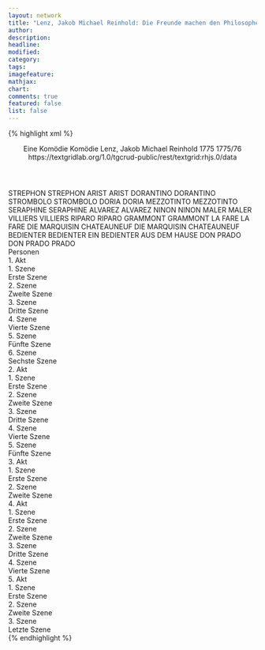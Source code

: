 ```yaml
---
layout: network
title: "Lenz, Jakob Michael Reinhold: Die Freunde machen den Philosophen (1775)"
author:
description:
headline:
modified:
category:
tags:
imagefeature: 
mathjax: 
chart: 
comments: true
featured: false
list: false
---
```

{% highlight xml %}
<?xml-model href="https://raw.githubusercontent.com/DLiNa/project/master/rules/lina.rnc"?><?xml-model href="https://raw.githubusercontent.com/DLiNa/project/master/rules/lina.sch"?>
<play xmlns="http://lina.digital">
  <header>
    <title>Die Freunde machen den Philosophen</title>
    <subtitle>Eine Komödie</subtitle>
    <genretitle>Komödie</genretitle>
    <author>Lenz, Jakob Michael Reinhold</author>
    <date type="print">1775</date>
    <date type="premiere"/>
    <date type="written">1775/76</date>
    <source>https://textgridlab.org/1.0/tgcrud-public/rest/textgrid:rhjs.0/data</source>
  </header>
  <personae>
    <character>
      <name>STREPHON</name>
      <alias xml:id="strephon">
        <name>STREPHON</name>
      </alias>
    </character>
    <character>
      <name>ARIST</name>
      <alias xml:id="arist">
        <name>ARIST</name>
      </alias>
    </character>
    <character>
      <name>DORANTINO</name>
      <alias xml:id="dorantino">
        <name>DORANTINO</name>
      </alias>
    </character>
    <character>
      <name>STROMBOLO</name>
      <alias xml:id="strombolo">
        <name>STROMBOLO</name>
      </alias>
    </character>
    <character>
      <name>DORIA</name>
      <alias xml:id="doria">
        <name>DORIA</name>
      </alias>
    </character>
    <character>
      <name>MEZZOTINTO</name>
      <alias xml:id="mezzotinto">
        <name>MEZZOTINTO</name>
      </alias>
    </character>
    <character>
      <name>SERAPHINE</name>
      <alias xml:id="seraphine">
        <name>SERAPHINE</name>
      </alias>
    </character>
    <character>
      <name>ALVAREZ</name>
      <alias xml:id="alvarez">
        <name>ALVAREZ</name>
      </alias>
    </character>
    <character>
      <name>NINON</name>
      <alias xml:id="ninon">
        <name>NINON</name>
      </alias>
    </character>
    <character>
      <name>MALER</name>
      <alias xml:id="maler">
        <name>MALER</name>
      </alias>
    </character>
    <character>
      <name>VILLIERS</name>
      <alias xml:id="villiers">
        <name>VILLIERS</name>
      </alias>
    </character>
    <character>
      <name>RIPARO</name>
      <alias xml:id="riparo">
        <name>RIPARO</name>
      </alias>
    </character>
    <character>
      <name>GRAMMONT</name>
      <alias xml:id="grammont">
        <name>GRAMMONT</name>
      </alias>
    </character>
    <character>
      <name>LA FARE</name>
      <alias xml:id="la_fare">
        <name>LA FARE</name>
      </alias>
    </character>
    <character>
      <name>DIE MARQUISIN CHATEAUNEUF</name>
      <alias xml:id="die_marquisin_chateauneuf">
        <name>DIE MARQUISIN CHATEAUNEUF</name>
      </alias>
    </character>
    <character>
      <name>BEDIENTER</name>
      <alias xml:id="bedienter">
        <name>BEDIENTER</name>
      </alias>
      <alias xml:id="ein_bedienter_aus_dem_hause">
        <name>EIN BEDIENTER AUS DEM HAUSE</name>
      </alias>
    </character>
    <character>
      <name>DON PRADO</name>
      <alias xml:id="don_prado">
        <name>DON PRADO</name>
      </alias>
      <alias xml:id="prado">
        <name>PRADO</name>
      </alias>
    </character>
  </personae>
  <text>
    <div>
      <head>Personen</head>
    </div>
    <div>
      <head>1. Akt</head>
      <div>
        <head>1. Szene</head>
        <div>
          <head>Erste Szene</head>
          <sp who="#strephon">
            <amount n="7" unit="speech_acts"/>
            <amount n="438" unit="words"/>
            <amount n="2438" unit="chars"/>
          </sp>
          <sp who="#arist">
            <amount n="6" unit="speech_acts"/>
            <amount n="100" unit="words"/>
            <amount n="3" unit="lines"/>
            <amount n="577" unit="chars"/>
          </sp>
        </div>
      </div>
      <div>
        <head>2. Szene</head>
        <div>
          <head>Zweite Szene</head>
          <sp who="#strephon">
            <amount n="11" unit="speech_acts"/>
            <amount n="330" unit="words"/>
            <amount n="7" unit="lines"/>
            <amount n="1852" unit="chars"/>
          </sp>
          <sp who="#dorantino">
            <amount n="8" unit="speech_acts"/>
            <amount n="342" unit="words"/>
            <amount n="4" unit="lines"/>
            <amount n="1962" unit="chars"/>
          </sp>
          <sp who="#arist">
            <amount n="6" unit="speech_acts"/>
            <amount n="107" unit="words"/>
            <amount n="3" unit="lines"/>
            <amount n="555" unit="chars"/>
          </sp>
        </div>
      </div>
      <div>
        <head>3. Szene</head>
        <div>
          <head>Dritte Szene</head>
          <sp who="#strombolo">
            <amount n="7" unit="speech_acts"/>
            <amount n="201" unit="words"/>
            <amount n="2" unit="lines"/>
            <amount n="997" unit="chars"/>
          </sp>
          <sp who="#strephon">
            <amount n="6" unit="speech_acts"/>
            <amount n="276" unit="words"/>
            <amount n="2" unit="lines"/>
            <amount n="1539" unit="chars"/>
          </sp>
          <sp who="#arist">
            <amount n="7" unit="speech_acts"/>
            <amount n="224" unit="words"/>
            <amount n="2" unit="lines"/>
            <amount n="1242" unit="chars"/>
          </sp>
        </div>
      </div>
      <div>
        <head>4. Szene</head>
        <div>
          <head>Vierte Szene</head>
          <sp who="#strephon">
            <amount n="18" unit="speech_acts"/>
            <amount n="317" unit="words"/>
            <amount n="12" unit="lines"/>
            <amount n="1770" unit="chars"/>
          </sp>
          <sp who="#doria">
            <amount n="7" unit="speech_acts"/>
            <amount n="227" unit="words"/>
            <amount n="2" unit="lines"/>
            <amount n="1307" unit="chars"/>
          </sp>
          <sp who="#arist">
            <amount n="15" unit="speech_acts"/>
            <amount n="238" unit="words"/>
            <amount n="9" unit="lines"/>
            <amount n="1317" unit="chars"/>
          </sp>
        </div>
      </div>
      <div>
        <head>5. Szene</head>
        <div>
          <head>Fünfte Szene</head>
          <sp who="#mezzotinto">
            <amount n="16" unit="speech_acts"/>
            <amount n="723" unit="words"/>
            <amount n="6" unit="lines"/>
            <amount n="4011" unit="chars"/>
          </sp>
          <sp who="#strephon">
            <amount n="15" unit="speech_acts"/>
            <amount n="263" unit="words"/>
            <amount n="11" unit="lines"/>
            <amount n="1398" unit="chars"/>
          </sp>
          <sp who="#arist">
            <amount n="12" unit="speech_acts"/>
            <amount n="187" unit="words"/>
            <amount n="7" unit="lines"/>
            <amount n="941" unit="chars"/>
          </sp>
        </div>
      </div>
      <div>
        <head>6. Szene</head>
        <div>
          <head>Sechste Szene</head>
          <sp who="#strephon">
            <amount n="1" unit="speech_acts"/>
            <amount n="89" unit="words"/>
            <amount n="455" unit="chars"/>
          </sp>
        </div>
      </div>
    </div>
    <div>
      <head>2. Akt</head>
      <div>
        <head>1. Szene</head>
        <div>
          <head>Erste Szene</head>
          <sp who="#strephon">
            <amount n="8" unit="speech_acts"/>
            <amount n="114" unit="words"/>
            <amount n="7" unit="lines"/>
            <amount n="653" unit="chars"/>
          </sp>
          <sp who="#seraphine">
            <amount n="8" unit="speech_acts"/>
            <amount n="140" unit="words"/>
            <amount n="5" unit="lines"/>
            <amount n="729" unit="chars"/>
          </sp>
          <sp who="#alvarez">
            <amount n="4" unit="speech_acts"/>
            <amount n="100" unit="words"/>
            <amount n="3" unit="lines"/>
            <amount n="584" unit="chars"/>
          </sp>
        </div>
      </div>
      <div>
        <head>2. Szene</head>
        <div>
          <head>Zweite Szene</head>
          <sp who="#strombolo">
            <amount n="10" unit="speech_acts"/>
            <amount n="143" unit="words"/>
            <amount n="8" unit="lines"/>
            <amount n="774" unit="chars"/>
          </sp>
          <sp who="#doria">
            <amount n="11" unit="speech_acts"/>
            <amount n="230" unit="words"/>
            <amount n="5" unit="lines"/>
            <amount n="1337" unit="chars"/>
          </sp>
          <sp who="#mezzotinto">
            <amount n="6" unit="speech_acts"/>
            <amount n="210" unit="words"/>
            <amount n="1" unit="lines"/>
            <amount n="1176" unit="chars"/>
          </sp>
          <sp who="#dorantino">
            <amount n="1" unit="speech_acts"/>
            <amount n="90" unit="words"/>
            <amount n="465" unit="chars"/>
          </sp>
        </div>
      </div>
      <div>
        <head>3. Szene</head>
        <div>
          <head>Dritte Szene</head>
          <sp who="#strephon">
            <amount n="1" unit="speech_acts"/>
            <amount n="279" unit="words"/>
            <amount n="1531" unit="chars"/>
          </sp>
        </div>
      </div>
      <div>
        <head>4. Szene</head>
        <div>
          <head>Vierte Szene</head>
          <sp who="#seraphine">
            <amount n="7" unit="speech_acts"/>
            <amount n="155" unit="words"/>
            <amount n="4" unit="lines"/>
            <amount n="831" unit="chars"/>
          </sp>
          <sp who="#strephon">
            <amount n="7" unit="speech_acts"/>
            <amount n="302" unit="words"/>
            <amount n="4" unit="lines"/>
            <amount n="1588" unit="chars"/>
          </sp>
        </div>
      </div>
      <div>
        <head>5. Szene</head>
        <div>
          <head>Fünfte Szene</head>
          <sp who="#alvarez">
            <amount n="5" unit="speech_acts"/>
            <amount n="213" unit="words"/>
            <amount n="1137" unit="chars"/>
          </sp>
          <sp who="#strephon">
            <amount n="5" unit="speech_acts"/>
            <amount n="226" unit="words"/>
            <amount n="2" unit="lines"/>
            <amount n="1189" unit="chars"/>
          </sp>
        </div>
      </div>
    </div>
    <div>
      <head>3. Akt</head>
      <div>
        <head>1. Szene</head>
        <div>
          <head>Erste Szene</head>
          <sp who="#strephon">
            <amount n="1" unit="speech_acts"/>
            <amount n="489" unit="words"/>
            <amount n="2624" unit="chars"/>
          </sp>
        </div>
      </div>
      <div>
        <head>2. Szene</head>
        <div>
          <head>Zweite Szene</head>
          <sp who="#ninon">
            <amount n="13" unit="speech_acts"/>
            <amount n="433" unit="words"/>
            <amount n="15" unit="lines"/>
            <amount n="2295" unit="chars"/>
          </sp>
          <sp who="#maler">
            <amount n="2" unit="speech_acts"/>
            <amount n="78" unit="words"/>
            <amount n="445" unit="chars"/>
          </sp>
          <sp who="#villiers">
            <amount n="12" unit="speech_acts"/>
            <amount n="496" unit="words"/>
            <amount n="4" unit="lines"/>
            <amount n="2810" unit="chars"/>
          </sp>
          <sp who="#alvarez">
            <amount n="3" unit="speech_acts"/>
            <amount n="40" unit="words"/>
            <amount n="2" unit="lines"/>
            <amount n="240" unit="chars"/>
          </sp>
          <sp who="#riparo">
            <amount n="5" unit="speech_acts"/>
            <amount n="115" unit="words"/>
            <amount n="2" unit="lines"/>
            <amount n="695" unit="chars"/>
          </sp>
          <sp who="#grammont">
            <amount n="5" unit="speech_acts"/>
            <amount n="189" unit="words"/>
            <amount n="3" unit="lines"/>
            <amount n="1093" unit="chars"/>
          </sp>
          <sp who="#la_fare">
            <amount n="1" unit="speech_acts"/>
            <amount n="38" unit="words"/>
            <amount n="212" unit="chars"/>
          </sp>
          <sp who="#die_marquisin_chateauneuf">
            <amount n="1" unit="speech_acts"/>
            <amount n="25" unit="words"/>
            <amount n="156" unit="chars"/>
          </sp>
          <sp who="#seraphine">
            <amount n="8" unit="speech_acts"/>
            <amount n="471" unit="words"/>
            <amount n="4" unit="lines"/>
            <amount n="2572" unit="chars"/>
          </sp>
          <sp who="#strephon">
            <amount n="7" unit="speech_acts"/>
            <amount n="562" unit="words"/>
            <amount n="2" unit="lines"/>
            <amount n="3019" unit="chars"/>
          </sp>
        </div>
      </div>
    </div>
    <div>
      <head>4. Akt</head>
      <div>
        <head>1. Szene</head>
        <div>
          <head>Erste Szene</head>
          <sp who="#strephon">
            <amount n="1" unit="speech_acts"/>
            <amount n="95" unit="words"/>
            <amount n="529" unit="chars"/>
          </sp>
        </div>
      </div>
      <div>
        <head>2. Szene</head>
        <div>
          <head>Zweite Szene</head>
          <sp who="#seraphine">
            <amount n="5" unit="speech_acts"/>
            <amount n="401" unit="words"/>
            <amount n="2369" unit="chars"/>
          </sp>
          <sp who="#strephon">
            <amount n="5" unit="speech_acts"/>
            <amount n="47" unit="words"/>
            <amount n="3" unit="lines"/>
            <amount n="218" unit="chars"/>
          </sp>
        </div>
      </div>
      <div>
        <head>3. Szene</head>
        <div>
          <head>Dritte Szene</head>
          <sp who="#ein_bedienter_aus_dem_hause">
            <amount n="1" unit="speech_acts"/>
            <amount n="24" unit="words"/>
            <amount n="135" unit="chars"/>
          </sp>
          <sp who="#strephon">
            <amount n="2" unit="speech_acts"/>
            <amount n="185" unit="words"/>
            <amount n="1" unit="lines"/>
            <amount n="982" unit="chars"/>
          </sp>
          <sp who="#bedienter">
            <amount n="1" unit="speech_acts"/>
            <amount n="26" unit="words"/>
            <amount n="145" unit="chars"/>
          </sp>
        </div>
      </div>
      <div>
        <head>4. Szene</head>
        <div>
          <head>Vierte Szene</head>
          <sp who="#don_prado">
            <amount n="5" unit="speech_acts"/>
            <amount n="308" unit="words"/>
            <amount n="1802" unit="chars"/>
          </sp>
          <sp who="#strephon">
            <amount n="5" unit="speech_acts"/>
            <amount n="77" unit="words"/>
            <amount n="2" unit="lines"/>
            <amount n="418" unit="chars"/>
          </sp>
        </div>
      </div>
    </div>
    <div>
      <head>5. Akt</head>
      <div>
        <head>1. Szene</head>
        <div>
          <head>Erste Szene</head>
          <sp who="#mezzotinto">
            <amount n="5" unit="speech_acts"/>
            <amount n="133" unit="words"/>
            <amount n="2" unit="lines"/>
            <amount n="726" unit="chars"/>
          </sp>
          <sp who="#strephon">
            <amount n="6" unit="speech_acts"/>
            <amount n="377" unit="words"/>
            <amount n="4" unit="lines"/>
            <amount n="2215" unit="chars"/>
          </sp>
        </div>
      </div>
      <div>
        <head>2. Szene</head>
        <div>
          <head>Zweite Szene</head>
          <sp who="#prado">
            <amount n="15" unit="speech_acts"/>
            <amount n="338" unit="words"/>
            <amount n="8" unit="lines"/>
            <amount n="1844" unit="chars"/>
          </sp>
          <sp who="#seraphine">
            <amount n="14" unit="speech_acts"/>
            <amount n="520" unit="words"/>
            <amount n="6" unit="lines"/>
            <amount n="2881" unit="chars"/>
          </sp>
        </div>
      </div>
      <div>
        <head>3. Szene</head>
        <div>
          <head>Letzte Szene</head>
          <sp who="#strephon">
            <amount n="5" unit="speech_acts"/>
            <amount n="99" unit="words"/>
            <amount n="4" unit="lines"/>
            <amount n="529" unit="chars"/>
          </sp>
          <sp who="#prado">
            <amount n="3" unit="speech_acts"/>
            <amount n="152" unit="words"/>
            <amount n="1" unit="lines"/>
            <amount n="887" unit="chars"/>
          </sp>
          <sp who="#seraphine">
            <amount n="2" unit="speech_acts"/>
            <amount n="34" unit="words"/>
            <amount n="1" unit="lines"/>
            <amount n="168" unit="chars"/>
          </sp>
        </div>
      </div>
    </div>
  </text>
</play>
{% endhighlight %}